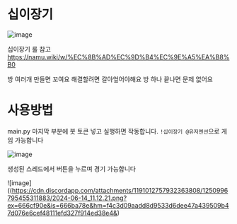 # 십이장기
![image](https://cdn.discordapp.com/attachments/1191707421165490216/1250827842124517426/1147886879623098462I1147886879623098462.png?ex=666c5bb4&is=666b0a34&hm=bd947e42115ccfac1c95256155f90a884414aae0dcf4fb1e21ec4ef7969b9fc3&)

십이장기 룰 참고
https://namu.wiki/w/%EC%8B%AD%EC%9D%B4%EC%9E%A5%EA%B8%B0

방 여러개 만들면 꼬여요 해결할려면 갈아엎어야해요
방 하나 끝나면 문제 없어요

# 사용방법
main.py 마지막 부분에 봇 토큰 넣고 실행하면 작동합니다.
`!십이장기 @유저멘션`으로 게임 가능합니다

![image](https://cdn.discordapp.com/attachments/1191012757932363808/1250996795157381180/2024-06-14_11.11.16.png?ex=666cf90e&is=666ba78e&hm=7a779bb30d31d2aa9f7b4f034277742fd40e4de476dc19a81c814e0572687b26&)

생성된 스레드에서 버튼을 누르며 경기 가능합니다

![image]((https://cdn.discordapp.com/attachments/1191012757932363808/1250996795455311883/2024-06-14_11.12.21.png?ex=666cf90e&is=666ba78e&hm=f4c3d09aadd8d9533d6dee47a439509b47d076e6cef48111efd327f914ed38e4&)
